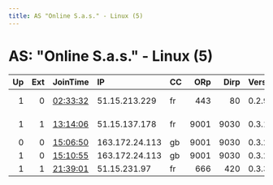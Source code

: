 ```yaml
---
title: AS "Online S.a.s." - Linux (5)
---
```


# AS: "Online S.a.s." - Linux (5)

|   Up |   Ext | JoinTime                                                                                            | IP             | CC   |   ORp |   Dirp | Version   | Contact                               | Nickname          |   eFamMembers |
|-----:|------:|:----------------------------------------------------------------------------------------------------|:---------------|:-----|------:|-------:|:----------|:--------------------------------------|:------------------|--------------:|
|    1 |     0 | [02:33:32](https://metrics.torproject.org/rs.html#details/328DED73DDF4BC6F9E6E29B7269FF4688027FA8D) | 51.15.213.229  | fr   |   443 |     80 | 0.2.9.14  | &gt;dylan&lt; at&gt; &lt;fdylan dot c | vaporSmoke        |             2 |
|    1 |     1 | [13:14:06](https://metrics.torproject.org/rs.html#details/2139BF4BBBED1A7C57CED6ABF8BB1A9D336C5FE2) | 51.15.137.178  | fr   |  9001 |   9030 | 0.3.1.9   | ironchamp ironchamp2@prot             | thenorthremembers |             1 |
|    0 |     0 | [15:06:50](https://metrics.torproject.org/rs.html#details/B6A23C2818FA244972A21FBBC3B05A250A991435) | 163.172.24.113 | gb   |  9001 |   9030 | 0.3.2.10  | None                                  | feeqr             |             1 |
|    1 |     0 | [15:10:55](https://metrics.torproject.org/rs.html#details/8C014AACD2459240575BC3FA485E01ED849CB051) | 163.172.24.113 | gb   |  9001 |   9030 | 0.3.2.10  | None                                  | Tor4ahthieve      |             1 |
|    1 |     1 | [21:39:01](https://metrics.torproject.org/rs.html#details/BCE744926949CF4252C0A4E356F99D932DE67F09) | 51.15.231.97   | fr   |   666 |    420 | 0.3.3.6   | jake@team10official.com               | FuckJakePaul      |             1 |
